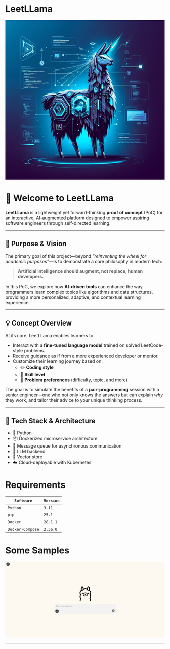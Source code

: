 # LeetLLama

![LeetLLama Cover Image](./assets/imgs/LeetLLama-Cover.jpg)

# 🦙 Welcome to **LeetLLama**

**LeetLLama** is a lightweight yet forward-thinking **proof of concept** (PoC) for an interactive, AI-augmented platform designed to empower aspiring software engineers through self-directed learning.

---

## 🎯 Purpose & Vision

The primary goal of this project—beyond _“reinventing the wheel for academic purposes”_—is to demonstrate a core philosophy in modern tech:

> **Artificial Intelligence should augment, not replace, human developers.**

In this PoC, we explore how **AI-driven tools** can enhance the way programmers learn complex topics like algorithms and data structures, providing a more personalized, adaptive, and contextual learning experience.

---

## 💡 Concept Overview

At its core, LeetLLama enables learners to:

- Interact with a **fine-tuned language model** trained on solved LeetCode-style problems.
- Receive guidance as if from a more experienced developer or mentor.
- Customize their learning journey based on:
  - ✏️ **Coding style**
  - 🧠 **Skill level**
  - 🎯 **Problem preferences** (difficulty, topic, and more)

The goal is to simulate the benefits of a **pair-programming** session with a senior engineer—one who not only knows the answers but can explain _why_ they work, and tailor their advice to your unique thinking process.

---

## 🧱 Tech Stack & Architecture
- 🐍 Python
- 📦 Dockerized microservice architecture
- 🧵 Message queue for asynchronous communication
- 🤖 LLM backend
- 💾 Vector store
- ☁️ Cloud-deployable with Kubernetes

# Requirements

| `Software`        | `Version` |
|-------------------|-----------|
| `Python`          | `3.11`    |
| `pip`             | `25.1`    |       
| `Docker`          | `28.1.1`  |
| `Docker-Compose`  | `2.36.0`  |


# Some Samples

![LeetLLaMA UI](./assets/imgs/leetllama-ui.png)

---